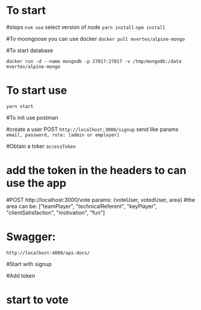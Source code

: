 # To start

#steps
`nvm use` select version of node
`yarn install` `npm install`

#To moongoose you can use docker
`docker pull mvertes/alpine-mongo`

#To start database

`docker run -d --name mongodb -p 27017:27017 -v /tmp/mongodb:/data mvertes/alpine-mongo`

# To start use
`yarn start`

#To init use postman

#create a user
POST `http://localhost:3000/signup` send like params `email, password, role: [admin or employer]`

#Obtain a toker
`accessToken`

# add the token in the headers to can use the app

#POST http://localhost:3000/vote params: {voteUser, votedUser, area}
#the area can be: ["teamPlayer", "technicalReferent", "keyPlayer", "clientSatisfaction", "motivation", "fun"]

# Swagger:

`http://localhost:4000/api-docs/`

#Start with signup

#Add token

# start to vote